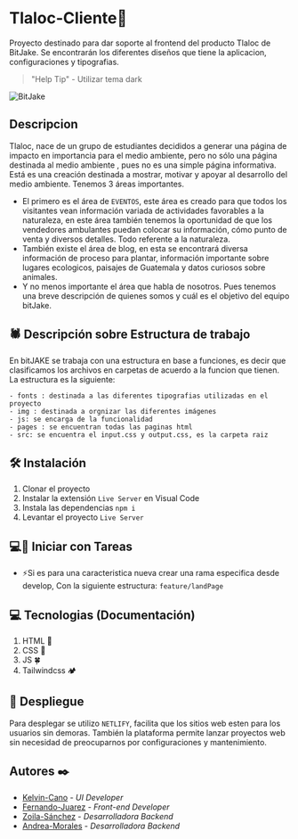 # Tlaloc-Cliente🌳​ 

Proyecto destinado para dar soporte al frontend del producto Tlaloc de BitJake.
Se encontrarán los diferentes diseños que tiene la aplicacion, configuraciones y tipografias.


> "Help Tip" - Utilizar tema dark 

![BitJake](https://res.cloudinary.com/dzdoi1gfv/image/upload/v1656224813/TlalocLogo_kvw9dg.png)

## Descripcion
Tlaloc, nace de un grupo de estudiantes decididos a generar una página de impacto en importancia para el medio ambiente, pero no sólo una página destinada al medio ambiente , pues no es una simple página informativa. 
Está es una creación destinada a mostrar, motivar y apoyar al desarrollo del medio ambiente.
Tenemos 3 áreas importantes.
- El primero es el área de `EVENTOS`, este área es creado para que todos los visitantes vean información variada de actividades favorables a la naturaleza, en este área también tenemos la oportunidad de que los vendedores ambulantes puedan colocar su información, cómo punto de venta y diversos detalles. Todo referente a la naturaleza. 
- También existe el área de blog, en esta se encontrará diversa información de proceso para plantar, información importante sobre lugares ecologicos, paisajes de Guatemala y datos curiosos sobre animales. 
- Y no menos importante el área que habla de nosotros. Pues tenemos una breve descripción de quienes somos y cuál es el objetivo del equipo bitJake.

## ​🕷️​​ Descripción sobre Estructura de trabajo
En bitJAKE se trabaja con una estructura en base a funciones, es decir que clasificamos los archivos en carpetas de acuerdo a la funcion que tienen. La estructura es la siguiente:

```
- fonts : destinada a las diferentes tipografias utilizadas en el proyecto
- img : destinada a orgnizar las diferentes imágenes
- js: se encarga de la funcionalidad
- pages : se encuentran todas las paginas html
- src: se encuentra el input.css y output.css, es la carpeta raiz

```

## 🛠 Instalación

1. Clonar el proyecto
2. Instalar la extensión  `Live Server` en Visual Code
3. Instala las dependencias
   `npm i`
4. Levantar el proyecto
   `Live Server`

## 💻​🔨​ Iniciar con Tareas
- ⚡Si es para una caracteristica nueva crear una rama especifica desde develop, Con la siguiente estructura:
    `feature/landPage `

## 💻​ Tecnologias (Documentación)
1.  HTML 🌳 
2.  CSS 🍁
3.  JS 🍀
4.  Tailwindcss ​🏕️​

## ​🦚​ Despliegue
Para desplegar se utilizo `NETLIFY`, facilita que los sitios web esten para los usuarios sin demoras.
También la plataforma permite lanzar proyectos web sin necesidad de preocuparnos por configuraciones y mantenimiento.

## Autores ✒️
* [Kelvin-Cano](https://github.com/Allecan) - *UI Developer*
* [Fernando-Juarez](https://github.com/Rafterminador) - *Front-end Developer* 
* [Zoila-Sánchez](https://github.com/ZoilaSanchez) - *Desarrolladora Backend*
* [Andrea-Morales](https://github.com/AGMH16) - *Desarrolladora Backend* 